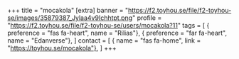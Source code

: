 +++
title = "mocakola"
[extra]
banner = "https://f2.toyhou.se/file/f2-toyhou-se/images/35879387_Jylaa4v9Ichhtpt.png"
profile = "https://f2.toyhou.se/file/f2-toyhou-se/users/mocakola?11"
tags = [
    { preference = "fas fa-heart", name = "Rilias"},
    { preference = "far fa-heart", name = "Edanverse"},
]
contact = [
    { name = "fas fa-home", link = "https://toyhou.se/mocakola"},
]
+++
